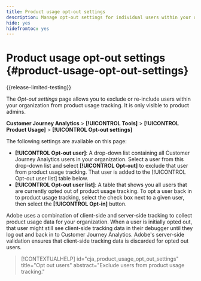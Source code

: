 ```yaml
---
title: Product usage opt-out settings
description: Manage opt-out settings for individual users within your organization.
hide: yes
hidefromtoc: yes
---
```

# Product usage opt-out settings {#product-usage-opt-out-settings}

{{release-limited-testing}}

The _Opt-out settings_ page allows you to exclude or re-include users within your organization from product usage tracking. It is only visible to product admins.

**Customer Journey Analytics** > **[!UICONTROL Tools]** > **[!UICONTROL Product Usage]** > **[!UICONTROL Opt-out settings]**

The following settings are available on this page:

* **[!UICONTROL Opt-out user]**: A drop-down list containing all Customer Journey Analytics users in your organization. Select a user from this drop-down list and select **[!UICONTROL Opt-out]** to exclude that user from product usage tracking. That user is added to the [!UICONTROL Opt-out user list] table below.
* **[!UICONTROL Opt-out user list]**: A table that shows you all users that are currently opted out of product usage tracking. To opt a user back in to product usage tracking, select the check box next to a given user, then select the **[!UICONTROL Opt-in]** button.

Adobe uses a combination of client-side and server-side tracking to collect product usage data for your organization. When a user is initially opted out, that user might still see client-side tracking data in their debugger until they log out and back in to Customer Journey Analytics. Adobe's server-side validation ensures that client-side tracking data is discarded for opted out users. 

>[!CONTEXTUALHELP]
>id="cja_product_usage_opt_out_settings"
>title="Opt out users"
>abstract="Exclude users from product usage tracking."
